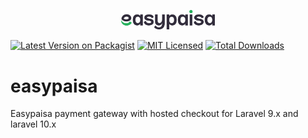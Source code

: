 <!--suppress ALL -->
<p align="center">
  <img src="logo.png" alt="EASYPAISA Payment Gateway" width="150"/><br/>
  <!-- <h3 align="center">Payfast</h3> -->
</p>

[![Latest Version on Packagist](https://img.shields.io/packagist/v/zfhassaan/jazzcash.svg?style=flat-square)](https://packagist.org/packages/zfhassaan/jazzcash)
[![MIT Licensed](https://img.shields.io/badge/license-MIT-brightgreen.svg?style=flat-square)](LICENSE.md)
[![Total Downloads](https://img.shields.io/packagist/dt/zfhassaan/jazzcash.svg?style=flat-square)](https://packagist.org/packages/zfhassaan/jazzcash)


# easypaisa
Easypaisa payment gateway with hosted checkout for Laravel 9.x and laravel 10.x
